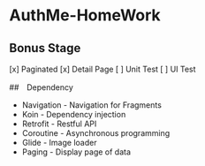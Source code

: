 # AuthMe-HomeWork

## Bonus Stage
[x] Paginated
[x] Detail Page
[ ] Unit Test
[ ] UI Test

##　Dependency
- Navigation - Navigation for Fragments
- Koin - Dependency injection
- Retrofit - Restful API
- Coroutine - Asynchronous programming
- Glide - Image loader
- Paging - Display page of data